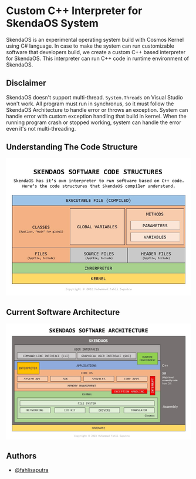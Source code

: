 ﻿# Custom C++ Interpreter for SkendaOS System

SkendaOS is an experimental operating system build with Cosmos Kernel using C# language. In case to make the system can run customizable software that developers build, we create a custom C++ based interpreter for SkendaOS. This interpreter can run C++ code in runtime environment of SkendaOS.

## Disclaimer

SkendaOS doesn't support multi-thread. `System.Threads` on Visual Studio won't work. All program must run in synchronus, so it must follow the SkendaOS Architecture to handle error or throws an exception. System can handle error with custom exception handling that build in kernel. When the running program crash or stopped working, system can handle the error even it's not multi-threading.

## Understanding The Code Structure
![Code Structures](/Resources/Code_Structures.jpg)

## Current Software Architecture
![Software Architecture](/Resources/Sofrware_Architecture.jpg)

## Authors
- [@fahlisaputra](https://www.github.com/fahlisaputra)